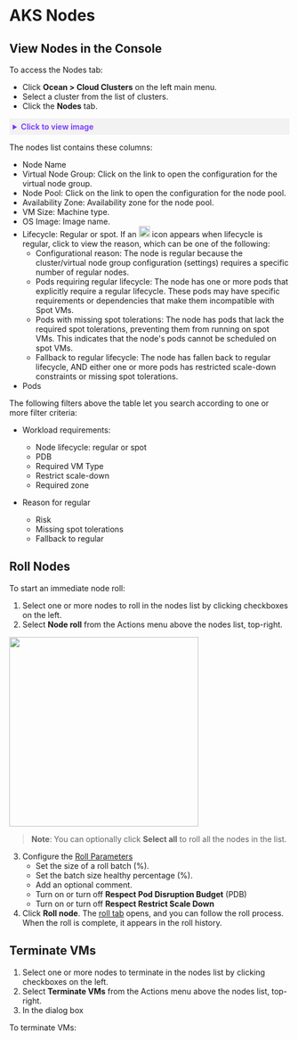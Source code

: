 <meta name="robots" content="noindex">

#  AKS Nodes

## View Nodes in the Console

To access the Nodes tab:
* Click **Ocean > Cloud Clusters** on the left main menu.
* Select a cluster from the list of clusters.
* Click the **Nodes** tab.

<details style="background:#f2f2f2; padding:6px; margin:10px 0px 0px 0px">
   <summary markdown="span" style="color:#7632FE; font-weight:600">Click to view image</summary>

   <div style="padding-left:16px">

  <img width="1200" src="https://github.com/user-attachments/assets/45be4f9e-c4c1-4cf3-80c3-7e0c6f353fd2" />

   

</div>

</details>

The nodes list contains these columns:

* Node Name
* Virtual Node Group: Click on the link to open the configuration for the virtual node group.
* Node Pool: Click on the link to open the configuration for the node pool.
* Availability Zone: Availability zone for the node pool.
* VM Size: Machine type.
* OS Image: Image name.
* Lifecycle: Regular or spot. If an <img width="20" src="https://github.com/user-attachments/assets/996cb2d4-a58d-4cbc-9dd3-2d3122a398e0" /> icon appears when lifecycle is regular, click to view the reason, which can be one of the following:
   * Configurational reason: The node is regular because the cluster/virtual node group configuration (settings) requires a specific number of regular nodes.
   * Pods requiring regular lifecycle: The node has one or more pods that explicitly require a regular lifecycle. These pods may have specific requirements or dependencies that make them incompatible with Spot VMs.
   * Pods with missing spot tolerations: The node has pods that lack the required spot tolerations, preventing them from running on spot VMs. This indicates that the node's pods cannot be scheduled on spot VMs.
   * Fallback to regular lifecycle: The node has fallen back to regular lifecycle, AND either one or more pods has restricted scale-down constraints or missing spot tolerations.
* Pods

The following filters above the table let you search according to one or more filter criteria:

* Workload requirements:
  * Node lifecycle: regular or spot
  * PDB
  * Required VM Type
  * Restrict scale-down
  * Required zone

* Reason for regular
  * Risk
  * Missing spot tolerations
  * Fallback to regular
 
## Roll Nodes

To start an immediate node roll:

1. Select one or more nodes to roll in the nodes list by clicking checkboxes on the left.
2. Select **Node roll** from the Actions menu above the nodes list, top-right.

<img width="340" src="https://github.com/user-attachments/assets/48011095-350b-473c-b60d-b83cd3919c81" />

>**Note**: You can optionally click **Select all** to roll all the nodes in the list.

3.	Configure the [Roll Parameters](https://docs.spot.io/ocean/features/roll?id=roll-parameters)
    *  Set the size of a roll batch (%). 
    *  Set the batch size healthy percentage (%).
    *  Add an optional comment.
    *  Turn on or turn off **Respect Pod Disruption Budget** (PDB)
    *  Turn on or turn off **Respect Restrict Scale Down**
4. Click **Roll node**. The [roll tab](https://docs.spot.io/ocean/features/roll?id=access-the-ocean-cluster-rolls-tab) opens, and you can follow the roll process. When the roll is complete, it appears in the roll history.

## Terminate VMs

1. Select one or more nodes to terminate in the nodes list by clicking checkboxes on the left.
2. Select **Terminate VMs** from the Actions menu above the nodes list, top-right.
3. In the dialog box 

To terminate VMs:



